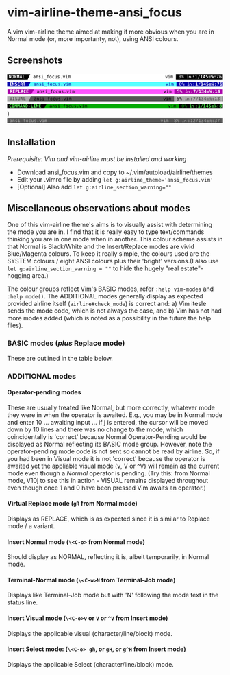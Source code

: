 # vim-airline-theme-ansi_focus
A vim vim-airline theme aimed at making it more obvious when you are in Normal mode (or, more importanty, not), using ANSI colours.

## Screenshots
![Normal](png/normal.png)
![Insert](png/insert.png)
![Replace](png/replace.png)
![Visual](png/visual.png)
![Cmdline](png/cmdline.png))
![Inactive](png/inactive.png)

## Installation
*Prerequisite: Vim and vim-airline must be installed and working*
- Download ansi\_focus.vim and copy to ~/.vim/autoload/airline/themes
- Edit your .vimrc file by adding `let g:airline_theme='ansi_focus.vim'`
- [Optional] Also add `let g:airline_section_warning=""` 

## Miscellaneous observations about modes
One of this vim-airline theme's aims is to visually assist with determining the mode you are in. I find that it is really easy to type text/commands thinking you are in one mode when in another. This colour scheme assists in that Normal is Black/White and the Insert/Replace modes are vivid Blue/Magenta colours. To keep it really simple, the colours used are the SYSTEM colours / eight ANSI colours plus their 'bright' versions.(I also use `let g:airline_section_warning = ""` to hide the hugely "real estate"-hogging area.)

The colour groups reflect Vim's BASIC modes, refer `:help vim-modes` and `:help mode()`. The ADDITIONAL modes generally display as expected provided airline itself (`airline#check_mode`) is correct and: a) Vim itesle sends the mode code, which is not always the case, and b) Vim has not had more modes added (which is noted as a possibility in the future the help files). 

### BASIC modes (*plus* Replace mode)
These are outlined in the table below.

### ADDITIONAL modes 

#### Operator-pending modes
These are usually treated like Normal, but more correctly, whatever mode they were in when the operator is awaited. E.g., you may be in Normal mode and enter 10 ... awaiting input ... if j is entered, the cursor will be moved down by 10 lines and there was no change to the mode, which coincidentally is 'correct' because Normal Operator-Pending would be displayed as Normal reflecting its BASIC mode group. However, note the operator-pending mode code is not sent so cannot be read by airline. So, if you had been in Visual mode it is not 'correct' because the operator is awaited yet the appliable visual mode (v, V or ^V) will remain as the current mode even though a *Normal* operator is pending. (Try this: from Normal mode, V10j to see this in action - VISUAL remains displayed throughout even though once 1 and 0 have been pressed Vim awaits an operator.) 

#### Virtual Replace mode (`gR` from Normal mode)
Displays as REPLACE, which is as expected since it is similar to Replace mode / a variant.

#### Insert Normal mode (`\<C-o>` from Normal mode)
Should display as NORMAL, reflecting it is, albeit temporarily, in Normal mode. 

#### Terminal-Normal mode (`\<C-w>N` from Terminal-Job mode)
Displays like Terminal-Job mode but with 'N' following the mode text in the status line.

#### Insert Visual mode (`\<C-o>v` or `V` or `^V` from Insert mode)
Displays the applicable visual (character/line/block) mode.

#### Insert Select mode: (`\<C-o> gh`, or `gH`, or `g^H` from Insert mode)
Displays the applicable Select (character/line/block) mode. 

